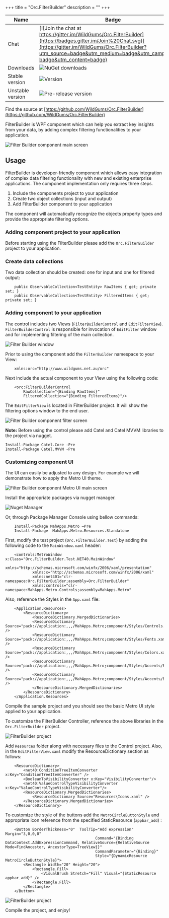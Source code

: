 +++
title = "Orc.FilterBuilder" 
description = ""
+++

Name|Badge
---|---
Chat|[![Join the chat at https://gitter.im/WildGums/Orc.FilterBuilder](https://badges.gitter.im/Join%20Chat.svg)](https://gitter.im/WildGums/Orc.FilterBuilder?utm_source=badge&utm_medium=badge&utm_campaign=pr-badge&utm_content=badge)
Downloads|![NuGet downloads](https://img.shields.io/nuget/dt/orc.filterbuilder.svg)
Stable version|![Version](https://img.shields.io/nuget/v/orc.filterbuilder.svg)
Unstable version|![Pre-release version](https://img.shields.io/nuget/vpre/orc.filterbuilder.svg)

Find the source at [https://github.com/WildGums/Orc.FilterBuilder](https://github.com/WildGums/Orc.FilterBuilder)

FilterBuilder is  WPF component which can help you extract key insights from your data, by adding complex filtering functionalities to your application.

![Filter Builder component main screen](../images/orc.filterbuilder/1.png) 

## Usage

FilterBuilder is developer-friendly component which allows easy integration of complex data filtering functionality with new and existing enterprise applications. The component implementation only requires three steps.

1. Include the components project to your application
2. Create two object collections (input and output) 
3. Add FilterBuilder component to your application 

The component will automatically recognize the objects property types and provide the appropriate filtering options.


### Adding component project to your application

Before starting using the FilterBuilder please add the `Orc.FilterBuilder` project to your application.

### Create data collections

Two data collection should be created: one for input and one for filtered output:

```
    public ObservableCollection<TestEntity> RawItems { get; private set; }
    public ObservableCollection<TestEntity> FilteredItems { get; private set; }
```

### Adding component to your application

The control includes two Views (`FilterBuilderControl` and `EditFilterView`). 
`FilterBuilderControl` is responsible for invocation of `EditFilter` window and for implementing filtering of the main collection. 

![Filter Builder window](../images/orc.filterbuilder/filter_builder.png)  

Prior to using the component add the `FilterBuilder` namespace to your View:

```
    xmlns:orc="http://www.wildgums.net.au/orc"
```

Next include the actual component to your View using the following code:

```
    <orc:FilterBuilderControl 
        RawCollection="{Binding RawItems}"
        FilteredCollection="{Binding FilteredItems}"/>
```

The `EditFilterView` is located in FilterBuilder project. It will show the filtering options window to the end user.

![Filter Builder component filter screen](../images/orc.filterbuilder/2.png) 


**Note:**
Before using the control please add Catel and Catel MVVM libraries to the project via nugget.

    Install-Package Catel.Core -Pre
    Install-Package Catel.MVVM -Pre


### Customizing component UI

The UI can easily be adjusted to any design. For example we will demonstrate how to apply the Metro UI theme.

![Filter Builder component Metro UI main screen](../images/orc.filterbuilder/metro_1.png) 

Install the appropriate packages via nugget manager.

![Nuget Manager](../images/orc.filterbuilder/mahapps_1.png)  

Or, through Package Manager Console using bellow commands:

```
    Install-Package MahApps.Metro –Pre
    Install-Package  MahApps.Metro.Resources.Standalone
```

First, modify the test project (`Orc.FilterBuilder.Test`) by adding the following code to the `MainWindow.xaml` header:

```
    <controls:MetroWindow x:Class="Orc.FilterBuilder.Test.NET40.MainWindow"
    		xmlns="http://schemas.microsoft.com/winfx/2006/xaml/presentation"
			xmlns:x="http://schemas.microsoft.com/winfx/2006/xaml"
    		xmlns:net401="clr-namespace:Orc.FilterBuilder;assembly=Orc.FilterBuilder"
    		xmlns:controls="clr-namespace:MahApps.Metro.Controls;assembly=MahApps.Metro"
```

Also, reference the Styles in the `App.xaml` file:

```
    <Application.Resources>
    	<ResourceDictionary>
    		<ResourceDictionary.MergedDictionaries>
    		<ResourceDictionary Source="pack://application:,,,/MahApps.Metro;component/Styles/Controls.xaml" />
    		<ResourceDictionary Source="pack://application:,,,/MahApps.Metro;component/Styles/Fonts.xaml" />
    		<ResourceDictionary Source="pack://application:,,,/MahApps.Metro;component/Styles/Colors.xaml" />
    		<ResourceDictionary Source="pack://application:,,,/MahApps.Metro;component/Styles/Accents/Blue.xaml" />
    		<ResourceDictionary Source="pack://application:,,,/MahApps.Metro;component/Styles/Accents/BaseLight.xaml" />
    		</ResourceDictionary.MergedDictionaries>
    	</ResourceDictionary>
    </Application.Resources>
```

Compile the sample project and you should see the basic Metro UI style applied to your application.

To customize the FilterBuilder Controller, reference the above libraries in the `Orc.FilterBuilder` project. 

![FilterBuilder project](../images/orc.filterbuilder/solution_explorer.png)  

Add `Resources` folder along with necessary files to the Control project.
Also, in the `EditFilterView.xaml` modify the ResourceDictionary section as follows:

```
    <ResourceDictionary>
    	<net40:ConditionTreeItemConverter x:Key="ConditionTreeItemConverter" />
    	<BooleanToVisibilityConverter x:Key="VisibilityConverter"/>
    	<net40:ValueControlTypeVisibilityConverter x:Key="ValueControlTypeVisibilityConverter"/>
    	<ResourceDictionary.MergedDictionaries>
    		<ResourceDictionary Source="Resources\Icons.xaml" />
    	</ResourceDictionary.MergedDictionaries>
    </ResourceDictionary>
```

To customize the style of the buttons add the `MetroCircleButtonStyle` and appropriate icon reference from the specified StaticResource (`appbar_add`) :

```
    <Button BorderThickness="0"  ToolTip="Add expression" Margin="3,0,0,0"
    									Command="{Binding DataContext.AddExpressionCommand, RelativeSource={RelativeSource Mode=FindAncestor, AncestorType=TreeView}}" 
    									CommandParameter="{Binding}"
     									Style="{DynamicResource MetroCircleButtonStyle}">
    	<Rectangle Width="20" Height="20">
    		<Rectangle.Fill>
    			<VisualBrush Stretch="Fill" Visual="{StaticResource appbar_add}" />
    		</Rectangle.Fill>
    	</Rectangle>
	</Button>
```

![FilterBuilder project](../images/orc.filterbuilder/metro_2.png)  

Compile the project, and enjoy!